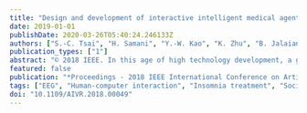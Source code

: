 ```yaml
---
title: "Design and development of interactive intelligent medical agent"
date: 2019-01-01
publishDate: 2020-03-26T05:40:24.246133Z
authors: ["S.-C. Tsai", "H. Samani", "Y.-W. Kao", "K. Zhu", "B. Jalaian"]
publication_types: ["1"]
abstract: "© 2018 IEEE. In this age of high technology development, a greater number of people are facing modern civilization diseases due to lifestyle changes. Fast-paced and busy lifestyles, noisy nightlife, and other various social parameters have resulted in increased disturbance during sleeping. In addition to external causes, a stressed-out mind is a source of anxiety or excitement that can lead to sleep disturbances. The aim of this research is to propose an interactive robotic system companion which could be used in the treatment of insomnia by providing various interactive services to the user. In addition to direct communication, the robot employs a variety of environmental and physiological sensors to receive feedback from a user and observe performance. One of the key modules of this system is the use of electroencephalography for monitoring sleep quality. We use an interaction design approach based on simplicity and approachability. Speech Recognition and Human-Computer Interaction are the two major parts of this research. The robot's audio channel uses Speech Recognition to communicate with the user, mostly via conversation because other forms of direct communication are not convenient for this scenario. The Human-Computer Interaction aspect includes playing suitable music (including white noise) and spraying essential oils according to different instructions. In addition to establishing multimodal interactive connection with the user, the system also provides entertainment services. The aim is for this proposed robot to act as a personal companion for people with insomnia and improve their quality of sleeping."
featured: false
publication: "*Proceedings - 2018 IEEE International Conference on Artificial Intelligence and Virtual Reality, AIVR 2018*"
tags: ["EEG", "Human-computer interaction", "Insomnia treatment", "Social Robot"]
doi: "10.1109/AIVR.2018.00049"
---
```


